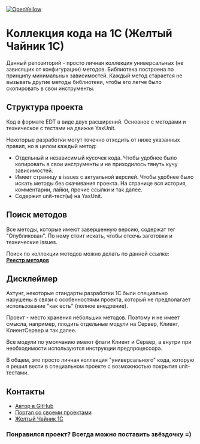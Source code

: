 [![OpenYellow](https://img.shields.io/endpoint?url=https://openyellow.org/data/badges/6/741891497.json)](https://openyellow.org/grid?data=top&repo=741891497)

# Коллекция кода на 1С (Желтый Чайник 1С)

Данный репозиторий - просто личная коллекция универсальных (не зависящих от конфигурации) методов.
Библиотека построена по принципу минимальных зависимостей. Каждый метод старается не вызывать другие методы библиотеки, чтобы его легче было скопировать в свои инструменты.

## Структура проекта

Код в формате EDT в виде двух расширений. Основное с методами и техническое с тестами на движке YaxUnit.

Некоторые разработки могут точечно отходить от ниже указанных правил, но в целом каждый метод:

- Отдельный и независимый кусочек кода. Чтобы удобнее было копировать в свои инструменты и не приходилось тянуть кучу зависимостей.
- Имеет страницу в issues с актуальной версией. Чтобы удобнее было искать методы без скачивания проекта. На странице вся история, комментарии, лайки, прочие ссылки и так далее.
- Содержит unit-тест(ы) на YaxUnit.

## Поиск методов

Все методы, которые имеют завершенную версию, содержат тег "Опубликован". По нему стоит искать, чтобы отсечь заготовки и технические issues.

Поиск по коллекции методов можно делать по данной ссылке:  
**[Реестр методов](https://github.com/SeiOkami/CollectionMethodsOneS/issues?q=label%3A%D0%9E%D0%BF%D1%83%D0%B1%D0%BB%D0%B8%D0%BA%D0%BE%D0%B2%D0%B0%D0%BD)**

## Дисклеймер

Ахтунг, некоторые стандарты разработки 1С были специально нарушены в связи с особенностями проекта, который не предполагает использование "как есть" (полное внедрение).

Проект - место хранения небольших методов. Поэтому и не имеет смысла, например, плодить отдельные модули на Сервер, Клиент, КлиентСервер и так далее.

Все модули по умолчанию имеют флаги Клиент и Сервер, а внутри при необходимости используются инструкции предпроцессора.

В общем, это просто личная коллекция "универсального" кода, которую я решил вести в специальном проекте с возможностью покрытия unit-тестами.

## Контакты

- [Автор в GitHub](https://github.com/SeiOkami)
- [Портал со своеми проектами](https://seiokami.github.io/)
- [Желтый Чайник 1С](https://t.me/JuniorOneS)

### Понравился проект? Всегда можно поставить звёздочку =)
